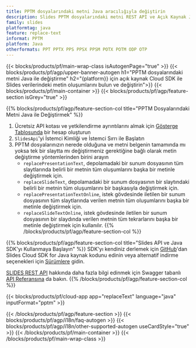 ```yaml
---
title: PPTM dosyalarındaki metni Java aracılığıyla değiştirin
description: Slides PPTM dosyalarındaki metni REST API ve Açık Kaynak Java SDK ile değiştirin
family: slides
platformtag: java
feature: replace-text
informat: PPTM
platform: Java
otherformats: PPT PPTX PPS PPSX PPSM POTX POTM ODP OTP
---
```


{{< blocks/products/pf/main-wrap-class isAutogenPage="true" >}}
{{< blocks/products/pf/agp/upper-banner-autogen h1="PPTM dosyalarındaki metni Java ile değiştirme" h2="{platform}} için açık kaynak Cloud SDK ile Slides verilerindeki metin oluşumlarını bulun ve değiştirin">}}
{{< blocks/products/pf/main-container >}}
{{< blocks/products/pf/agp/feature-section isGrey="true" >}}

{{% blocks/products/pf/agp/feature-section-col title="PPTM Dosyalarındaki Metni Java ile Değiştirmek" %}}
1. Ücretsiz API kotası ve yetkilendirme ayrıntılarını almak için <a href="https://dashboard.aspose.cloud/">Gösterge Tablosunda</a> bir hesap oluşturun
1. ```SlidesApi```'yi İstemci Kimliği ve İstemci Sırrı ile Başlatın
1. PPTM dosyalarınızın nerede olduğuna ve metni belgenin tamamında mı yoksa tek bir slaytta mı değiştirmeniz gerektiğine bağlı olarak metin değiştirme yöntemlerinden birini arayın
    - ```replacePresentationText```, depolamadaki bir sunum dosyasının tüm slaytlarında belirli bir metnin tüm oluşumlarını başka bir metinle değiştirmek için.
    - ```replaceSlideText```, depolamadaki bir sunum dosyasının bir slaytındaki belirli bir metnin tüm oluşumlarını bir başkasıyla değiştirmek için.
    - ```replacePresentationTextOnline```, istek gövdesinde iletilen bir sunum dosyasının tüm slaytlarında verilen metnin tüm oluşumlarını başka bir metinle değiştirmek için.
    - ```replaceSlideTextOnline```, istek gövdesinde iletilen bir sunum dosyasının bir slaydında verilen metnin tüm tekrarlarını başka bir metinle değiştirmek için kullanılır.
{{% /blocks/products/pf/agp/feature-section-col %}}

{{% blocks/products/pf/agp/feature-section-col title="Slides API ve Java SDK'yı Kullanmaya Başlayın" %}}
SDK'yı kendiniz derlemek için [GitHub](https://github.com/aspose-slides-cloud/aspose-slides-cloud-java)'dan Slides Cloud SDK for Java kaynak kodunu edinin veya alternatif indirme seçenekleri için [Sürümlere](https://releases.aspose.cloud/) gidin.

[SLIDES REST API](https://products.aspose.cloud/slides/curl/) hakkında daha fazla bilgi edinmek için Swagger tabanlı [API Referansına](https://apireference.aspose.cloud/slides/) da bakın.
{{% /blocks/products/pf/agp/feature-section-col %}}

{{< blocks/products/pf/cloud-app app="replaceText" language="java" inputFormat="pptm" >}}

{{< /blocks/products/pf/agp/feature-section >}}
{{< blocks/products/pf/agp/i18n/faq-autogen >}}
{{< blocks/products/pf/agp/i18n/other-supported-autogen useCardStyle="true" >}}
{{< /blocks/products/pf/main-container >}}
{{< /blocks/products/pf/main-wrap-class >}}